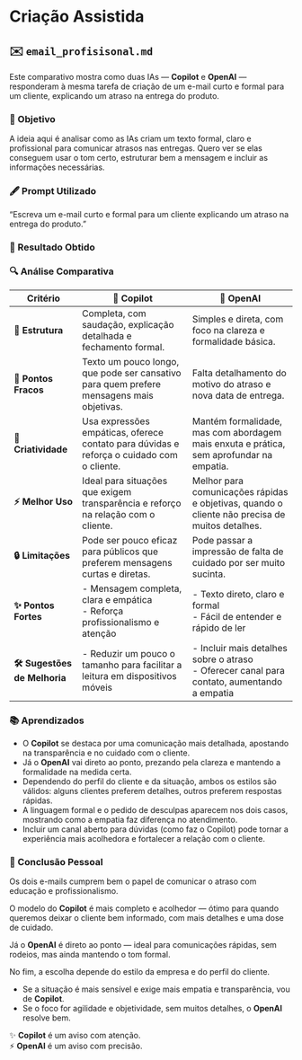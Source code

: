 # Criação Assistida

## ✉️ `email_profisisonal.md`

Este comparativo mostra como duas IAs — **Copilot** e **OpenAI** — responderam à mesma tarefa de criação de um e-mail curto e formal para um cliente, explicando um atraso na entrega do produto.

### 📝 Objetivo

A ideia aqui é analisar como as IAs criam um texto formal, claro e profissional para comunicar atrasos nas entregas. Quero ver se elas conseguem usar o tom certo, estruturar bem a mensagem e incluir as informações necessárias.

### 🖋️ Prompt Utilizado  
“Escreva um e-mail curto e formal para um cliente explicando um atraso na entrega do produto.”

### 🎯 Resultado Obtido

### 🔍 Análise Comparativa

| Critério                      | 🤖 **Copilot**                                                                            | 🚀 **OpenAI**                                                                                  |
| ----------------------------- | ----------------------------------------------------------------------------------------- | ---------------------------------------------------------------------------------------------- |
| **📜 Estrutura**              | Completa, com saudação, explicação detalhada e fechamento formal.                         | Simples e direta, com foco na clareza e formalidade básica.                                    |
| **🚧 Pontos Fracos**          | Texto um pouco longo, que pode ser cansativo para quem prefere mensagens mais objetivas.  | Falta detalhamento do motivo do atraso e nova data de entrega.                                 |
| **🎨 Criatividade**           | Usa expressões empáticas, oferece contato para dúvidas e reforça o cuidado com o cliente. | Mantém formalidade, mas com abordagem mais enxuta e prática, sem aprofundar na empatia.        |
| **⚡ Melhor Uso**              | Ideal para situações que exigem transparência e reforço na relação com o cliente.         | Melhor para comunicações rápidas e objetivas, quando o cliente não precisa de muitos detalhes. |
| **🔒 Limitações**             | Pode ser pouco eficaz para públicos que preferem mensagens curtas e diretas.              | Pode passar a impressão de falta de cuidado por ser muito sucinta.                             |
| **✨ Pontos Fortes**     | - Mensagem completa, clara e empática  <br> - Reforça profissionalismo e atenção               | - Texto direto, claro e formal  <br> - Fácil de entender e rápido de ler                      |
| **🛠️ Sugestões de Melhoria** | - Reduzir um pouco o tamanho para facilitar a leitura em dispositivos móveis                 | - Incluir mais detalhes sobre o atraso  <br> - Oferecer canal para contato, aumentando a empatia |

### 📚 Aprendizados

- O **Copilot** se destaca por uma comunicação mais detalhada, apostando na transparência e no cuidado com o cliente.
- Já o **OpenAI** vai direto ao ponto, prezando pela clareza e mantendo a formalidade na medida certa.
- Dependendo do perfil do cliente e da situação, ambos os estilos são válidos: alguns clientes preferem detalhes, outros preferem respostas rápidas.
- A linguagem formal e o pedido de desculpas aparecem nos dois casos, mostrando como a empatia faz diferença no atendimento.
- Incluir um canal aberto para dúvidas (como faz o Copilot) pode tornar a experiência mais acolhedora e fortalecer a relação com o cliente.

### 🧠 Conclusão Pessoal  

Os dois e-mails cumprem bem o papel de comunicar o atraso com educação e profissionalismo.

O modelo do **Copilot** é mais completo e acolhedor — ótimo para quando queremos deixar o cliente bem informado, com mais detalhes e uma dose de cuidado.

Já o **OpenAI** é direto ao ponto — ideal para comunicações rápidas, sem rodeios, mas ainda mantendo o tom formal.

No fim, a escolha depende do estilo da empresa e do perfil do cliente.
- Se a situação é mais sensível e exige mais empatia e transparência, vou de **Copilot**.  
- Se o foco for agilidade e objetividade, sem muitos detalhes, o **OpenAI** resolve bem.

✨ **Copilot** é um aviso com atenção.  
⚡ **OpenAI** é um aviso com precisão.

